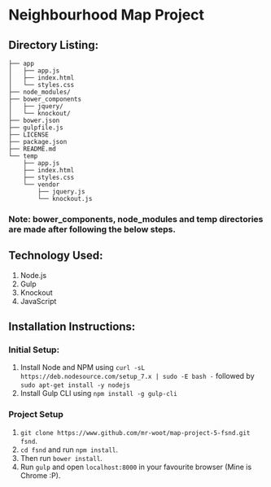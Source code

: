 # Neighbourhood Map Project

## Directory Listing:
```
├── app
│   ├── app.js
│   ├── index.html
│   └── styles.css
├── node_modules/
├── bower_components
│   ├── jquery/
│   └── knockout/
├── bower.json
├── gulpfile.js
├── LICENSE
├── package.json
├── README.md
└── temp
    ├── app.js
    ├── index.html
    ├── styles.css
    └── vendor
        ├── jquery.js
        └── knockout.js
```

### Note: bower_components, node_modules and temp directories are made after following the below steps.

## Technology Used:
1. Node.js
2. Gulp
3. Knockout
4. JavaScript

## Installation Instructions:
### Initial Setup:
1. Install Node and NPM using 
  ```curl -sL https://deb.nodesource.com/setup_7.x | sudo -E bash -``` followed by
  ```sudo apt-get install -y nodejs```
2. Install Gulp CLI using
  ```npm install -g gulp-cli```

### Project Setup
1. ```git clone https://www.github.com/mr-woot/map-project-5-fsnd.git fsnd```.
2. ```cd fsnd``` and run ```npm install```.
3. Then run ```bower install```.
4. Run ```gulp``` and open ```localhost:8000``` in your favourite browser (Mine is Chrome :P).
